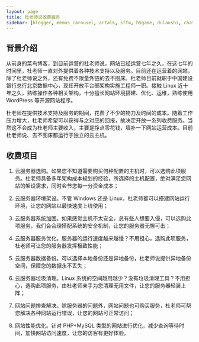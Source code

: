 ```yaml
---
layout: page
title: 杜老师说收费服务
sidebar: [blogger, memos_carousel, artalk, sffw, h5game, dulaoshi, chat, bw, dao_hang, category, tagcloud, webinfo]
---
```


## 背景介绍

从前身的菜鸟博客，到目前运营的杜老师说，网站已经运营七年之久，在这七年的时间里，杜老师一直对外提供着各种技术支持以及服务。目前还在运营着的网站，除了杜老师说之外，还有免费不限量外链的去不图床。杜老师目前就职于中国建设银行总行北京数据中心，现任开放平台部架构实施工程师一职。接触 Linux 近十年之久，熟练操作各种相关架构，十分擅长网站环境搭建、优化、运维，熟练使用 WordPress 等开源网站程序。

杜老师在提供技术支持及服务的期间，花费了不少的物力及时间的成本。随着工作压力增大，杜老师希望可以获得与之对应的回报，故决定开放一系列收费服务。当然这不会成为杜老师主要收入，主要是挣点零花钱，填补一下网站运营成本。目前杜老师说、去不图床都运行于独立的云主机。

## 收费项目

1. 云服务器选购。如果您不知道需要购买何种配置的主机时，可以选购此项服务。杜老师具备多年架构成本规划的经验，所选择的主机配置，绝对满足您网站的架设需求，同时会节您每一分资金成本；

2. 云服务器环境架设。不管 Windows 还是 Linux，杜老师都可以搭建网站运行环境，让您的网站以最快速度上线使用；

3. 云服务器系统加固。如果感觉主机不太安全，总有些人想要入侵，可以选购此项服务，我们会合理搭配系统的安全机制，让您的服务器无懈可击；

4. 云服务器服务优化。服务器的运行速度越来越慢？不用担心，选购此项服务，杜老师可让您的服务器发挥极致性能；

5. 云服务器数据备份。可以选择本地备份还是异地备份，杜老师说提供异地备份空间，保障您的数据永不丢失；

6. 云服务器垃圾清理。Linux 系统的空间越用越少？没有垃圾清理工具？不用担心，选购此项服务，由杜老师亲手为您清理无用文件，让您的服务器轻装上阵；

7. 网站问题排查解决。除服务器的问题外，网站问题也可购买服务，杜老师可帮您解决各种网站运行错误，让您的网站可正常访问；

8. 网站性能优化。针对 PHP+MySQL 类型的网站进行优化，减少查询等待时间，加快网站访问速度，让您的访客有更好体验。